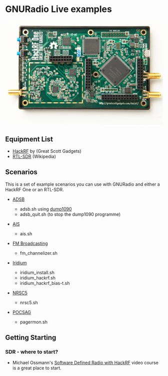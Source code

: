 # GNURadio Live examples

![HackRF One](/images/hackrf_one.jpeg)

## Equipment List
 * [HackRF](greatscottgadgets.com/hackrf) by (Great Scott Gadgets)
 * [RTL-SDR](https://en.wikipedia.org/wiki/List_of_software-defined_radios) (Wikipedia)

## Scenarios

This is a set of example scenarios you can use with GNURadio and either a HackRF One or an RTL-SDR.

  * [ADSB](/blob/master/adsb/README.md)
    * adsb.sh using [dump1090](https://github.com/antirez/dump1090)
    * adsb_quit.sh (to stop the dump1090 programme)

  * [AIS](/ais/README.md)
    * ais.sh
    
  * [FM Broadcasting](/fm/README.md)
    * fm_channelizer.sh

  * [Iridium]()
     * iridium_install.sh
     * iridium_hackrf.sh
     * iridium_hackrf_bias-t.sh

  * [NRSC5](/nrsc5/README.md)
    * nrsc5.sh

  * [POCSAG](/pocsag/README.md)
    * pagermon.sh

## Getting Starting

### SDR - where to start?

  * Michael Ossmann's [Software Defined Radio with HackRF](https://greatscottgadgets.com/sdr/) video course is a great place to start.
